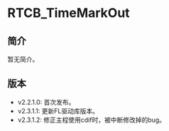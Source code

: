 # RTCB_TimeMarkOut
## 简介
暂无简介。

## 版本
- v2.2.1.0: 首次发布。
- v2.3.1.1: 更新FL驱动库版本。
- v2.3.1.2: 修正主程使用cdif时，被中断修改掉的bug。
